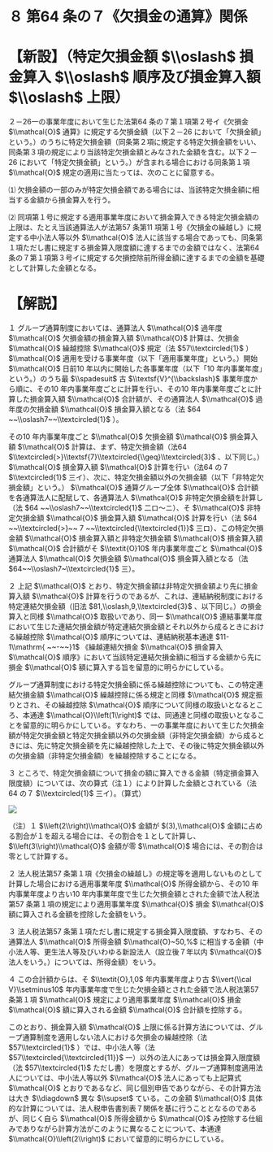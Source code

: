 # ８ 第64 条の７《欠損金の通算》関係

# 【新設】（特定欠損金額 $\\oslash$ 損金算入 $\\oslash$ 順序及び損金算入額 $\\oslash$ 上限）

２－26一の事業年度において生じた法第64 条の７第１項第２号イ《欠損金 $\\mathcal{O}$ 通算》に規定する欠損金額（以下２－26 において「欠損金額」という。）のうちに特定欠損金額（同条第２項に規定する特定欠損金額をいい、同条第３項の規定により当該特定欠損金額とみなされた金額を含む。以下２－26 において「特定欠損金額」という。）が含まれる場合における同条第１項 $\\mathcal{O}$ 規定の適用に当たっては、次のことに留意する。

⑴ 欠損金額の一部のみが特定欠損金額である場合には、当該特定欠損金額に相当する金額から損金算入を行う。

⑵ 同項第１号に規定する適用事業年度において損金算入できる特定欠損金額の上限は、たとえ当該通算法人が法第57 条第11 項第１号《欠損金の繰越し》に規定する中小法人等以外 $\\mathcal{O}$ 法人に該当する場合であっても、同条第１項ただし書に規定する損金算入限度額に達するまでの金額ではなく、法第64 条の７第１項第３号イに規定する欠損控除前所得金額に達するまでの金額を基礎として計算した金額となる。

# 【解説】

１ グループ通算制度においては、通算法人 $\\mathcal{O}$ 過年度 $\\mathcal{O}$ 欠損金額の損金算入額 $\\mathcal{O}$ 計算は、欠損金 $\\mathcal{O}$ 繰越控除 $\\mathcal{O}$ 規定（法 $57\\textcircled{1}$ ） $\\mathcal{O}$ 適用を受ける事業年度（以下「適用事業年度」という。）開始 $\\mathcal{O}$ 日前10 年以内に開始した各事業年度（以下「10 年内事業年度」という。）のうち最 $\\spadesuit$ 古 $\\textsf{V}^{\\backslash}$ 事業年度から順に、その10 年内事業年度ごとに計算を行い、その10 年内事業年度ごとに計算した損金算入額 $\\mathcal{O}$ 合計額が、その通算法人 $\\mathcal{O}$ 過年度の欠損金額 $\\mathcal{O}$ 損金算入額となる（法 $64 ~~\\oslash7~~\\textcircled{1}$ ）。

その10 年内事業年度ごと $\\mathcal{O}$ 欠損金額 $\\mathcal{O}$ 損金算入額 $\\mathcal{O}$ 計算は、まず、特定欠損金額（法64 $\\textcircled{>}\\textsf{7}\\textcircled{\\geq}\\textcircled{3}$ 、以下同じ。） $\\mathcal{O}$ 損金算入額 $\\mathcal{O}$ 計算を行い（法64 の７ $\\textcircled{1}$ 三イ）、次に、特定欠損金額以外の欠損金額（以下「非特定欠損金額」という。） $\\mathcal{O}$ 通算グループ全体 $\\mathcal{O}$ 合計額を各通算法人に配賦して、各通算法人 $\\mathcal{O}$ 非特定欠損金額を計算し（法 $64 ~~\\oslash7~~\\textcircled{1}$ 二ロ～ニ）、そ $\\mathcal{O}$ 非特定欠損金額 $\\mathcal{O}$ 損金算入額 $\\mathcal{O}$ 計算を行い（法 $64 ~~\\textcircled{>}~~ 7 ~~\\textcircled{\\textcircled{1}}$ 三ロ）、この特定欠損金額 $\\mathcal{O}$ 損金算入額と非特定欠損金額 $\\mathcal{O}$ 損金算入額 $\\mathcal{O}$ 合計額がそ $\\textit{O}10$ 年内事業年度ごと $\\mathcal{O}$ 通算法人 $\\mathcal{O}$ 欠損金額 $\\mathcal{O}$ 損金算入額となる（法 $64~~\\oslash7~\\textcircled{1}$ 三）。

２ 上記 $\\mathcal{O}$ とおり、特定欠損金額は非特定欠損金額より先に損金算入額 $\\mathcal{O}$ 計算を行うのであるが、これは、連結納税制度における特定連結欠損金額（旧法 $81,\\oslash,9,\\textcircled{3}$ 、以下同じ。）の損金算入と同様 $\\mathcal{O}$ 取扱いであり、同一 $\\mathcal{O}$ 連結事業年度において生じた連結欠損金額が特定連結欠損金額とそれ以外から成るときにおける繰越控除 $\\mathcal{O}$ 順序については、連結納税基本通達 $11-1\\mathrm{ ~~-~~}1$ 《繰越連結欠損金 $\\mathcal{O}$ 損金算入 $\\mathcal{O}$ 順序》において当該特定連結欠損金額に相当する金額から先に損金 $\\mathcal{O}$ 額に算入する旨を留意的に明らかにしている。

グループ通算制度における特定欠損金額に係る繰越控除についても、この特定連結欠損金額 $\\mathcal{O}$ 繰越控除に係る規定と同様 $\\mathcal{O}$ 規定振りとされ、その繰越控除 $\\mathcal{O}$ 順序について同様の取扱いとなるところ、本通達 $\\mathcal{O}\\left(1\\right)$ では、同通達と同様の取扱いとなることを留意的に明らかにしている。すなわち、一の事業年度において生じた欠損金額が特定欠損金額と特定欠損金額以外の欠損金額（非特定欠損金額）から成るときには、先に特定欠損金額を先に繰越控除した上で、その後に特定欠損金額以外の欠損金額（非特定欠損金額）を繰越控除することになる。

３ ところで、特定欠損金額について損金の額に算入できる金額（特定損金算入限度額）については、次の算式（注１）により計算した金額とされている（法64 の７ $\\textcircled{1}$ 三イ）。（算式）

![](https://www.nta.go.jp/tmp/71281269-d959-49be-b312-8f58f3675667/images/7c8c3e374d3bcbbc009ea672d4f9c403a46b01b71601bcd8c530f139b88574bb.jpg)

（注）１ $\\left(2\\right)\\mathcal{O}$ 金額が $(3),\\mathcal{O}$ 金額に占める割合が１を超える場合には、その割合を１として計算し、 $\\left(3\\right)\\mathcal{O}$ 金額が零 $\\mathcal{O}$ 場合には、その割合は零として計算する。

２ 法人税法第57 条第１項《欠損金の繰越し》の規定等を適用しないものとして計算した場合における適用事業年度 $\\mathcal{O}$ 所得金額から、その10 年内事業年度より古い10 年内事業年度で生じた欠損金額とされた金額で法人税法第57 条第１項の規定により適用事業年度 $\\mathcal{O}$ 損金 $\\mathcal{O}$ 額に算入される金額を控除した金額をいう。

３ 法人税法第57 条第１項ただし書に規定する損金算入限度額、すなわち、その通算法人 $\\mathcal{O}$ 所得金額 $\\mathcal{O}~50,%$ に相当する金額（中小法人等、更生法人等及びいわゆる新設法人（設立後７年以内 $\\mathcal{O}$ 法人をいう。）については、所得金額）をいう。

４ この合計額からは、そ $\\textit{O},1,0$ 年内事業年度より古 $\\vert{\\cal V}\\setminus10$ 年内事業年度で生じた欠損金額とされた金額で法人税法第57 条第１項 $\\mathcal{O}$ 規定により適用事業年度 $\\mathcal{O}$ 損金 $\\mathcal{O}$ 額に算入される金額 $\\mathcal{O}$ 合計額を控除する。

このとおり、損金算入額 $\\mathcal{O}$ 上限に係る計算方法については、グループ通算制度を適用しない法人における欠損金の繰越控除（法 $57\\textcircled{1}$ ）では、中小法人等（法 $57\\textcircled{\\textcircled{11}}$ 一）以外の法人にあっては損金算入限度額（法 $57\\textcircled{1}$ ただし書）を限度とするが、グループ通算制度適用法人については、中小法人等以外 $\\mathcal{O}$ 法人にあっても上記算式 $\\mathcal{O}$ とおりであるなど、同じ個別申告でありながら、その計算方法は大き $\\diagdown$ 異な $\\supset$ ている。この金額 $\\mathcal{O}$ 具体的な計算については、法人税申告書別表７関係を基に行うこととなるのであるが、同じく自ら $\\mathcal{O}$ 所得金額から $\\mathcal{O}$ み控除する仕組みでありながら計算方法がこのように異なることについて、本通達 $\\mathcal{O}\\left(2\\right)$ において留意的に明らかにしている。